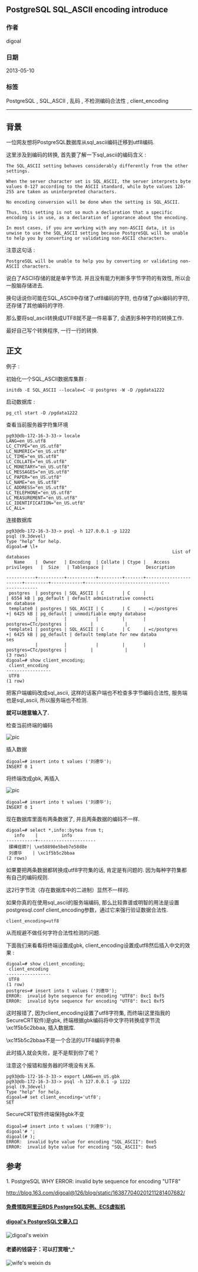 ## PostgreSQL SQL_ASCII encoding introduce     
                                                          
### 作者                                                         
digoal                                                          
                                                          
### 日期                                                        
2013-05-10                                                           
                                                          
### 标签                                                        
PostgreSQL , SQL_ASCII , 乱码 , 不检测编码合法性 , client_encoding                                                                                                       
                                                          
----                                                        
                                                          
## 背景            
一位网友想将PostgreSQL数据库从sql_ascii编码迁移到utf8编码.  
  
这里涉及到编码的转换, 首先要了解一下sql_ascii的编码含义 :   
  
```  
The SQL_ASCII setting behaves considerably differently from the other settings.   
  
When the server character set is SQL_ASCII, the server interprets byte values 0-127 according to the ASCII standard, while byte values 128-255 are taken as uninterpreted characters.   
  
No encoding conversion will be done when the setting is SQL_ASCII.   
  
Thus, this setting is not so much a declaration that a specific encoding is in use, as a declaration of ignorance about the encoding.   
  
In most cases, if you are working with any non-ASCII data, it is unwise to use the SQL_ASCII setting because PostgreSQL will be unable to help you by converting or validating non-ASCII characters.  
```  
  
注意这句话 :   
  
```  
PostgreSQL will be unable to help you by converting or validating non-ASCII characters.  
```  
  
说白了ASCII存储的就是单字节流. 并且没有能力判断多字节字符的有效性, 所以会一股脑存储进去.  
  
换句话说你可能在SQL_ASCII中存储了utf8编码的字符, 也存储了gbk编码的字符, 还存储了其他编码的字符.  
  
那么要将sql_ascii转换成UTF8就不是一件易事了, 会遇到多种字符的转换工作.   
  
最好自己写个转换程序, 一行一行的转换.  
  
## 正文  
例子 :   
  
初始化一个SQL_ASCII数据库集群 :   
  
```  
initdb -E SQL_ASCII --locale=C -U postgres -W -D /pgdata1222  
```  
  
启动数据库 :   
  
```  
pg_ctl start -D /pgdata1222  
```  
  
查看当前服务器字符集环境  
  
```  
pg93@db-172-16-3-33-> locale  
LANG=en_US.utf8  
LC_CTYPE="en_US.utf8"  
LC_NUMERIC="en_US.utf8"  
LC_TIME="en_US.utf8"  
LC_COLLATE="en_US.utf8"  
LC_MONETARY="en_US.utf8"  
LC_MESSAGES="en_US.utf8"  
LC_PAPER="en_US.utf8"  
LC_NAME="en_US.utf8"  
LC_ADDRESS="en_US.utf8"  
LC_TELEPHONE="en_US.utf8"  
LC_MEASUREMENT="en_US.utf8"  
LC_IDENTIFICATION="en_US.utf8"  
LC_ALL=  
```  
  
连接数据库  
  
```  
pg93@db-172-16-3-33-> psql -h 127.0.0.1 -p 1222  
psql (9.3devel)  
Type "help" for help.  
digoal=# \l+  
                                                               List of databases  
   Name    |  Owner   | Encoding  | Collate | Ctype |   Access privileges   |  Size   | Tablespace |                Description       
              
-----------+----------+-----------+---------+-------+-----------------------+---------+------------+--------------------------------  
------------  
 postgres  | postgres | SQL_ASCII | C       | C     |                       | 6554 kB | pg_default | default administrative connecti  
on database  
 template0 | postgres | SQL_ASCII | C       | C     | =c/postgres          +| 6425 kB | pg_default | unmodifiable empty database  
           |          |           |         |       | postgres=CTc/postgres |         |            |   
 template1 | postgres | SQL_ASCII | C       | C     | =c/postgres          +| 6425 kB | pg_default | default template for new databa  
ses  
           |          |           |         |       | postgres=CTc/postgres |         |            |   
(3 rows)  
digoal=# show client_encoding;  
 client_encoding   
-----------------  
 UTF8  
(1 row)  
```  
  
把客户端编码改成sql_ascii, 这样的话客户端也不检查多字节编码合法性, 服务端也是sql_ascii, 所以服务端也不检测.  
  
**就可以随意输入了.**   
  
检查当前终端的编码  
  
![pic](20130510_01_pic_001.png)    
  
插入数据  
  
```  
digoal=# insert into t values ('刘德华');  
INSERT 0 1  
```  
  
将终端改成gbk, 再插入  
  
![pic](20130510_01_pic_002.png)    
  
```  
digoal=# insert into t values ('刘德华');  
INSERT 0 1  
```  
  
现在数据库里面有两条数据了, 并且两条数据的编码不一样.  
  
```  
digoal=# select *,info::bytea from t;  
   info    |         info           
-----------+----------------------  
 鍒樺痉鍗?| \xe58898e5beb7e58d8e  
 刘德华    | \xc1f5b5c2bbaa  
(2 rows)  
```  
  
如果要把两条数据都转换成utf8字符集的话, 肯定是有问题的. 因为每种字符集都有自己的编码规则.  
  
这2行字节流（存在数据库中的二进制）显然不一样的.  
  
如果你真的在使用sql_ascii的服务端编码, 那么比较靠谱或明智的用法是设置postgresql.conf client_encoding参数，通过它来强行验证数据合法性.  
  
```  
client_encoding=utf8  
```  
  
从而规避不做任何字符合法性检测的问题.  
  
下面我们来看看将终端设置成gbk, client_encoding设置成utf8然后插入中文的效果 :   
  
```  
digoal=# show client_encoding;  
 client_encoding   
-----------------  
 UTF8  
(1 row)  
postgres=# insert into t values ('刘德华');  
ERROR:  invalid byte sequence for encoding "UTF8": 0xc1 0xf5  
ERROR:  invalid byte sequence for encoding "UTF8": 0xc1 0xf5  
```  
  
这时报错了, 因为client_encoding设置了utf8字符集, 而终端(这里指我的SecureCRT软件)是gbk, 终端根据gbk编码将中文字符转换成字节流\xc1f5b5c2bbaa, 插入数据库.  
  
\xc1f5b5c2bbaa不是一个合法的UTF8编码字符串  
  
此时插入就会失败，是不是帮到你了呢？  
  
注意这个报错和服务器的环境没有关系.  
  
```  
pg93@db-172-16-3-33-> export LANG=en_US.gbk  
pg93@db-172-16-3-33-> psql -h 127.0.0.1 -p 1222  
psql (9.3devel)  
Type "help" for help.  
digoal=# set client_encoding='utf8';  
SET  
```  
  
SecureCRT软件终端保持gbk不变  
  
```  
digoal=# insert into t values ('刘德华');  
digoal'# ';  
digoal(# );  
ERROR:  invalid byte value for encoding "SQL_ASCII": 0xe5  
ERROR:  invalid byte value for encoding "SQL_ASCII": 0xe5  
```  
  
## 参考  
1\. PostgreSQL WHY ERROR: invalid byte sequence for encoding "UTF8"  
  
http://blog.163.com/digoal@126/blog/static/163877040201211281407682/  
            
                                 
  
  
  
  
  
  
  
  
  
  
  
  
  
#### [免费领取阿里云RDS PostgreSQL实例、ECS虚拟机](https://free.aliyun.com/ "57258f76c37864c6e6d23383d05714ea")
  
  
#### [digoal's PostgreSQL文章入口](https://github.com/digoal/blog/blob/master/README.md "22709685feb7cab07d30f30387f0a9ae")
  
  
![digoal's weixin](../pic/digoal_weixin.jpg "f7ad92eeba24523fd47a6e1a0e691b59")
  
  
#### 老婆的钱袋子：可以打赏哦^_^  
![wife's weixin ds](../pic/wife_weixin_ds.jpg "acd5cce1a143ef1d6931b1956457bc9f")
  
